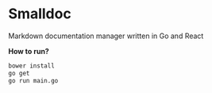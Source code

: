 Smalldoc
=========
Markdown documentation manager written in Go and React


**How to run?**

```bash
bower install
go get
go run main.go
```
